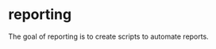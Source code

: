 
<!-- README.md is generated from README.Rmd. Please edit that file -->

# reporting

<!-- badges: start -->
<!-- badges: end -->

The goal of reporting is to create scripts to automate reports.
